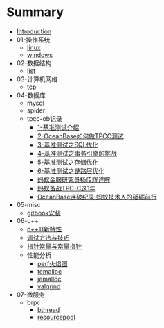 # Summary

* [Introduction](README.md)
* 01-操作系统
    * [linux](src/01-操作系统/linux.md)
    * [windows](src/01-操作系统/windows.md)
* 02-数据结构
    * [list](src/02-数据结构/list.md)
* 03-计算机网络
    * [tcp](src/03-计算机网络/tcp.md)
* 04-数据库
    * mysql
    * spider
    * tpcc-ob记录
        * [1-基准测试介绍](src/04-tpcc/1-基准测试介绍.md)
        * [2-OceanBase如何做TPCC测试](src/04-tpcc/2-OceanBase如何做TPCC测试.md)
        * [3-基准测试之SQL优化](src/04-tpcc/3-基准测试之SQL优化.md)
        * [4-基准测试之事务引擎的挑战](src/04-tpcc/4-基准测试之事务引擎的挑战.md)
        * [5-基准测试之存储优化](src/04-tpcc/5-基准测试之存储优化.md)
        * [6-基准测试之链路层优化](src/04-tpcc/6-基准测试之链路层优化.md)
        * [蚂蚁金服研究员杨传辉详解](src/04-tpcc/蚂蚁金服研究员杨传辉详解.md)
        * [蚂蚁备战TPC-C这1年](src/04-tpcc/蚂蚁备战TPC-C这1年.md)
        * [OceanBase连破纪录:蚂蚁技术人的砥砺前行](src/04-tpcc/蚂蚁技术人的砥砺前行.md)
* 05-misc
    * [gitbook安装](src/misc/gitbook安装.md)
* 06-c++
    * [c++11新特性](src/cpp/c++11新特性.md)
    * [调试方法与技巧](src/cpp/调试方法与技巧.md)
    * [指针常量与常量指针](src/cpp/指针常量与常量指针.md)
    * 性能分析
        * [perf火焰图](src/cpp/perf/火焰图.md)
        * [tcmalloc](src/cpp/perf/tcmalloc.md)
        * [jemalloc](src/cpp/perf/jemalloc.md)
        * [valgrind](src/cpp/perf/valgrind.md)
* 07-微服务
    * brpc
        * [bthread](src/microserver/bthread.md)
        * [resourcepool](src/microserver/resoucepool.md)

